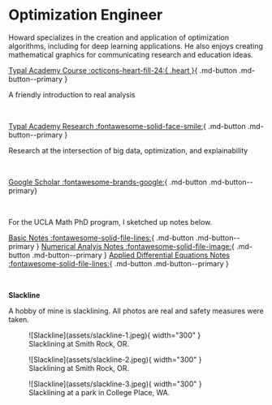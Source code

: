 # Optimization Engineer

Howard specializes in the creation and application of optimization algorithms, including for deep learning applications. He also enjoys creating mathematical graphics for communicating research and education ideas.

[Typal Academy Course :octicons-heart-fill-24:{ .heart }](https://typal.academy){ .md-button .md-button--primary }

A friendly introduction to real analysis

<br>

[Typal Academy Research :fontawesome-solid-face-smile:](https://research.typal.llc){ .md-button .md-button--primary }

Research at the intersection of big data, optimization, and explainability

<br>

[Google Scholar :fontawesome-brands-google:](https://scholar.google.com/citations?user=blvaFx4AAAAJ){ .md-button .md-button--primary}

<br>

For the UCLA Math PhD program, I sketched up notes below.

[Basic Notes :fontawesome-solid-file-lines:](assets/basic-notes.pdf){ .md-button .md-button--primary }
[Numerical Analyis Notes :fontawesome-solid-file-image:](assets/num-anal-notes.pdf){ .md-button .md-button--primary }
[Applied Differential Equations Notes :fontawesome-solid-file-lines:](assets/ade-notes.pdf){ .md-button .md-button--primary } 

<br>

**Slackline**

A hobby of mine is slacklining. All photos are real and safety measures were taken.

<figure markdown>
  ![Slackline](assets/slackline-1.jpeg){ width="300" }
  <figcaption>Slacklining at Smith Rock, OR.</figcaption>
</figure>

<figure markdown>
  ![Slackline](assets/slackline-2.jpeg){ width="300" }
  <figcaption>Slacklining at Smith Rock, OR.</figcaption>
</figure>

<figure markdown>
  ![Slackline](assets/slackline-3.jpeg){ width="300" }
  <figcaption>Slacklining at a park in College Place, WA.</figcaption>
</figure>
